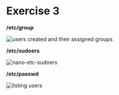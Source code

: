 # Exercise 3

**/etc/group**  

![users created and their assigned groups](https://user-images.githubusercontent.com/67663655/188466702-a3659686-8eaa-4c1b-8061-fc94a1f6a12e.png)  


**/etc/sudoers**   

![nano-etc-sudoers](https://user-images.githubusercontent.com/67663655/188467959-40b44495-f852-485e-b5a6-d77e828657bc.png)

  
**/etc/passwd**   

![listing users](https://user-images.githubusercontent.com/67663655/188467904-44d03ec9-e7bb-47fb-b76a-05b9173f83bf.png)
